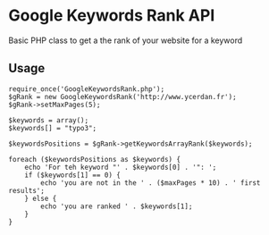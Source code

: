 Google Keywords Rank API
==================

Basic PHP class to get a the rank of your website for a keyword

Usage
------------

	require_once('GoogleKeywordsRank.php');
	$gRank = new GoogleKeywordsRank('http://www.ycerdan.fr');
	$gRank->setMaxPages(5);
	
	$keywords = array();
	$keywords[] = "typo3";
	
	$keywordsPositions = $gRank->getKeywordsArrayRank($keywords);
	
	foreach ($keywordsPositions as $keywords) {
		echo 'For teh keyword "' . $keywords[0] . '": ';
		if ($keywords[1] == 0) {
			echo 'you are not in the ' . ($maxPages * 10) . ' first results';
		} else {
			echo 'you are ranked ' . $keywords[1];
		}
	}